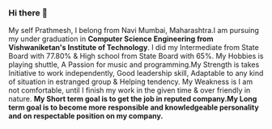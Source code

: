 ### Hi there 👋

My self Prathmesh, I belong from Navi Mumbai, Maharashtra.I am pursuing my under graduation in **Computer Science Engineering from Vishwaniketan's Institute of Technology**.
I did my Intermediate from State Board with 77.80% & High school from State Board with 65%. My Hobbies is playing shuttle, 
A Passion for music and programming.My Strength is takes Initiative to work independently, Good leadership skill, Adaptable
to any kind of situation in estranged group & Helping tendency.
My Weakness is I am not comfortable, until I finish my work in the given time & over friendly in nature.
**My Short term goal is to get the job in reputed company.My Long term goal is to become more responsible and knowledgeable personality and on respectable position on my company.**
